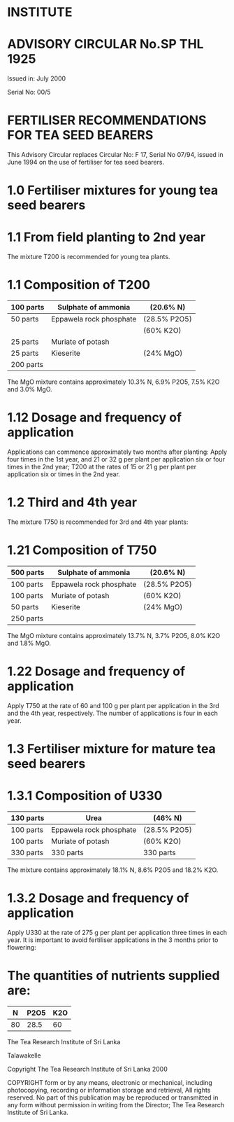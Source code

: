 # INSTITUTE

# ADVISORY CIRCULAR No.SP THL 1925

Issued in: July 2000

Serial No: 00/5

# FERTILISER RECOMMENDATIONS FOR TEA SEED BEARERS

This Advisory Circular replaces Circular No: F 17, Serial No 07/94, issued in June 1994 on the use of fertiliser for tea seed bearers.

# 1.0 Fertiliser mixtures for young tea seed bearers

# 1.1 From field planting to 2nd year

The mixture T200 is recommended for young tea plants.

# 1.1 Composition of T200

|100 parts|Sulphate of ammonia|(20.6% N)|
|---|---|---|
|50 parts|Eppawela rock phosphate|(28.5% P2O5)|
| | |(60% K2O)|
|25 parts|Muriate of potash| |
|25 parts|Kieserite|(24% MgO)|
|200 parts| | |

The MgO mixture contains approximately 10.3% N, 6.9% P2O5, 7.5% K2O and 3.0% MgO.

# 1.12 Dosage and frequency of application

Applications can commence approximately two months after planting: Apply four times in the 1st year, and 21 or 32 g per plant per application six or four times in the 2nd year; T200 at the rates of 15 or 21 g per plant per application six or times in the 2nd year.

# 1.2 Third and 4th year

The mixture T750 is recommended for 3rd and 4th year plants:

# 1.21 Composition of T750

|500 parts|Sulphate of ammonia|(20.6% N)|
|---|---|---|
|100 parts|Eppawela rock phosphate|(28.5% P2O5)|
|100 parts|Muriate of potash|(60% K2O)|
|50 parts|Kieserite|(24% MgO)|
|250 parts| | |

The MgO mixture contains approximately 13.7% N, 3.7% P2O5, 8.0% K2O and 1.8% MgO.
# 1.22 Dosage and frequency of application

Apply T750 at the rate of 60 and 100 g per plant per application in the 3rd and the 4th year, respectively. The number of applications is four in each year.

# 1.3 Fertiliser mixture for mature tea seed bearers

# 1.3.1 Composition of U330

|130 parts|Urea|(46% N)|
|---|---|---|
|100 parts|Eppawela rock phosphate|(28.5% P2O5)|
|100 parts|Muriate of potash|(60% K2O)|
|330 parts|330 parts|330 parts|

The mixture contains approximately 18.1% N, 8.6% P2O5 and 18.2% K2O.

# 1.3.2 Dosage and frequency of application

Apply U330 at the rate of 275 g per plant per application three times in each year. It is important to avoid fertiliser applications in the 3 months prior to flowering:

# The quantities of nutrients supplied are:

|N|P2O5|K2O|
|---|---|---|
|80|28.5|60|

The Tea Research Institute of Sri Lanka

Talawakelle

Copyright The Tea Research Institute of Sri Lanka 2000

COPYRIGHT form or by any means, electronic or mechanical, including photocopying, recording or information storage and retrieval, AIl rights reserved. No part of this publication may be reproduced or transmitted in any form without permission in writing from the Director; The Tea Research Institute of Sri Lanka.